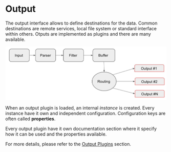 # Output

The output interface allows to define destinations for the data. Common destinations are remote services, local file system or standard interface within others. Otputs are implemented as plugins and there are many available.

![](../.gitbook/assets/flb_workflow_output.jpg)

When an output plugin is loaded, an internal _instance_ is created. Every instance have it own and independent configuration. Configuration keys are often called **properties**.

Every output plugin have it own documentation section where it specify how it can be used and the properties available.

For more details, please refer to the [Output Plugins](../output/) section.

